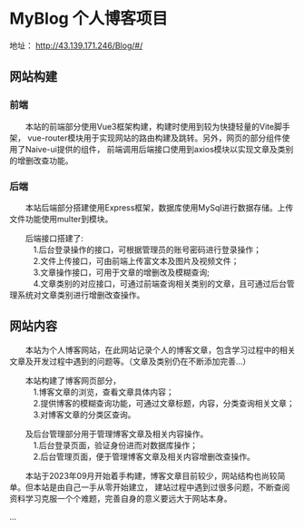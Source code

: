 # MyBlog  个人博客项目
地址： http://43.139.171.246/Blog/#/
## 网站构建
### 前端
  本站的前端部分使用Vue3框架构建，构建时使用到较为快捷轻量的Vite脚手架， vue-router模块用于实现网站的路由构建及跳转。另外，网页的部分组件使用了Naive-ui提供的组件， 前端调用后端接口使用到axios模块以实现文章及类别的增删改查功能。 <br>

### 后端
  本站后端部分搭建使用Express框架，数据库使用MySql进行数据存储。上传文件功能使用multer到模块。<br>

  后端接口搭建了:<br>
   1.后台登录操作的接口，可根据管理员的账号密码进行登录操作；<br>
   2.文件上传接口，可由前端上传富文本及图片及视频文件；<br>
   3.文章操作接口，可用于文章的增删改及模糊查询;<br>
   4.文章类别的对应接口，可通过前端查询相关类别的文章，且可通过后台管理系统对文章类别进行增删改查操作。<br>

## 网站内容
  本站为个人博客网站，在此网站记录个人的博客文章，包含学习过程中的相关文章及开发过程中遇到的问题等。（文章及类别仍在不断添加完善...）<br>

  本站构建了博客网页部分，<br>
   1.博客文章的浏览，查看文章具体内容；<br>
   2.提供博客的模糊查询功能，可通过文章标题，内容，分类查询相关文章；<br>
   3.对博客文章的分类区查询。<br>

  及后台管理部分用于管理博客文章及相关内容操作。<br>
   1.后台登录页面，验证身份进而对数据库操作；<br>
   2.后台管理页面，便于管理博客文章及相关内容增删改查操作。<br>

  本站于2023年09月开始着手构建，博客文章目前较少，网站结构也尚较简单。但本站是由自己一手从零开始建立， 建站过程中遇到过很多问题，不断查阅资料学习克服一个个难题，完善自身的意义要远大于网站本身。<br>

...
